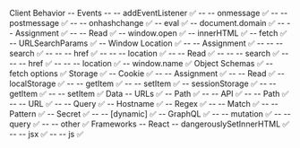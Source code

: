 Client Behavior
-- Events
-- -- addEventListener ✅
-- -- onmessage ✅
-- -- postmessage ✅
-- -- onhashchange ✅
-- eval ✅
-- document.domain ✅
-- -- Assignment ✅
-- -- Read ✅
-- window.open ✅
-- innerHTML ✅
-- fetch ✅
-- URLSearchParams ✅
-- Window Location ✅
-- -- Assignment ✅
-- -- -- search ✅
-- -- -- href ✅
-- -- -- location ✅
-- -- Read ✅
-- -- -- search ✅
-- -- -- href ✅
-- -- -- location ✅
-- window.name ✅
Object Schemas ✅
-- fetch options ✅
Storage ✅
-- Cookie ✅
-- -- Assignment ✅
-- -- Read ✅
-- localStorage ✅
-- -- getItem ✅
-- -- setItem ✅
-- sessionStorage ✅
-- -- getItem ✅
-- -- setItem ✅
Data
-- URLs ✅
-- Path ✅
-- -- API ✅
-- -- Path ✅
-- -- URL ✅
-- -- Query ✅
-- Hostname ✅
-- Regex ✅
-- -- Match ✅
-- -- Pattern ✅
-- Secret ✅
-- -- [dynamic] ✅
-- GraphQL ✅
-- -- mutation ✅
-- -- query ✅
-- -- other ✅
Frameworks
-- React
-- dangerouslySetInnerHTML ✅
-- -- jsx ✅
-- -- js ✅
